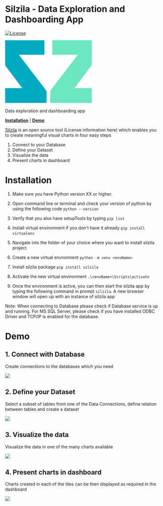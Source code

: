 # Silzila - Data Exploration and Dashboarding App

[![License](https://img.shields.io/badge/License-Apache%202.0-blue.svg)](https://opensource.org/licenses/Apache-2.0)

![](silzila-frontend/src/assets/silzila_crop.png)

Data exploration and dashboarding app

[**Installation**](#installation) | [**Demo**](#demo)

[Silzila](https://silzila.org/) is an open source tool (License information here) which enables you
to create meaningful visual charts in four easy steps

1. Connect to your Database
2. Define your Dataset
3. Visualize the data
4. Present charts in dashboard

# Installation

1. Make sure you have Python version XX or higher.

2. Open command line or terminal and check your version of python by using the following code
   `python --version`

3. Verify that you also have setupTools by typing `pip list`

4. Install virtual environment if you don't have it already `pip install virtualenv`

5. Navigate into the folder of your choice where you want to install silzila project

6. Create a new virtual envronment `python -m venv <envName>`

7. Install silzila package `pip install silzila`

8. Activate the new virtual environment `.\<envName>\Scripts\activate`

9. Once the environment is active, you can then start the silzila app by typing the following
   command in prompt `silzila`. A new browser window will open up with an instance of silzila app


Note: When connecting to Database please check if Database service is up and running. For MS SQL Server, please check if you have installed ODBC Driver and TCP/IP is enabled for the database.




# Demo

## 1. Connect with Database

Create connections to the databases which you need

![](silzila-frontend/src/assets/Silzila-New-Data-Connection-fast.gif)

## 2. Define your Dataset

Select a subset of tables from one of the Data Connections, define relation between tables and
create a dataset

![](silzila-frontend/src/assets/Silzila-NewDataset-2-fast.gif)

## 3. Visualize the data

Visualize the data in one of the many charts available

![](silzila-frontend/src/assets/Silzila-NewPlaybook-Tile-fast.gif)

## 4. Present charts in dashboard

Charts created in each of the tiles can be then displayed as required in the dashboard

![](silzila-frontend/src/assets/Silzila-Dashboard-fast.gif)
